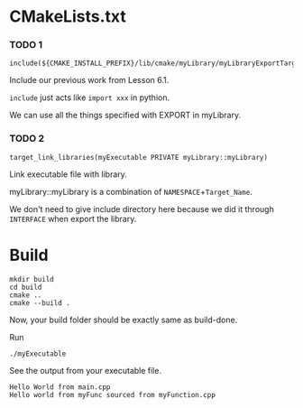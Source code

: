 # CMakeLists.txt

### TODO 1
```
include(${CMAKE_INSTALL_PREFIX}/lib/cmake/myLibrary/myLibraryExportTarget.cmake)
```
Include our previous work from Lesson 6.1.

`include` just acts like `import xxx` in pythion.

We can use all the things specified with EXPORT in myLibrary.

### TODO 2
```
target_link_libraries(myExecutable PRIVATE myLibrary::myLibrary)
```
Link executable file with library.

myLibrary::myLibrary is a combination of `NAMESPACE`+`Target_Name`.

We don't need to give include directory here because we did it through `INTERFACE` when export the library.

# Build
```
mkdir build
cd build
cmake ..
cmake --build .
```
Now, your build folder should be exactly same as build-done.

Run
```
./myExecutable
```
See the output from your executable file.
```
Hello World from main.cpp
Hello world from myFunc sourced from myFunction.cpp
```
